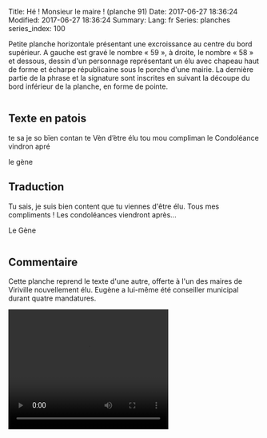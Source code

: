 Title: Hé ! Monsieur le maire ! (planche 91)
Date: 2017-06-27 18:36:24
Modified: 2017-06-27 18:36:24
Summary: 
Lang: fr
Series: planches
series_index: 100

Petite planche horizontale présentant une excroissance au centre du bord supérieur. A gauche est gravé le nombre « 59 », à droite, le nombre « 58 » et dessous, dessin d'un personnage représentant un élu avec chapeau haut de forme et écharpe républicaine sous le porche d'une mairie. La dernière partie de la phrase et la signature sont inscrites en suivant la découpe du bord inférieur de la planche, en forme de pointe.


<figure class="image-block" style="float: center;">
  <img alt="" src="{static}/images/planche_91.png">
  <figcaption style="max-width: 720px"></figcaption>
</figure>

## Texte en patois
te sa je so bïen contan te Vèn d’ètre élu tou mou compliman   le Condoléance vindron apré

le gène

## Traduction
Tu sais, je suis bien content que tu viennes d'être élu. Tous mes compliments ! Les condoléances viendront après…

Le Gène

<figure class="image-block" style="float: center;">
  <img alt="" src="{static}/images/planche_91_dessin.png">
  <figcaption style="max-width: 255px"></figcaption>
</figure>


## Commentaire
Cette planche reprend le texte d'une autre, offerte à l'un des maires de Viriville nouvellement élu. Eugène a lui-même été conseiller municipal durant quatre mandatures.


<video width="320" height="240" controls>
  <source src="https://d1njpgd0ygatdn.cloudfront.net/video_91.mp4" type="video/mp4">
</video>

